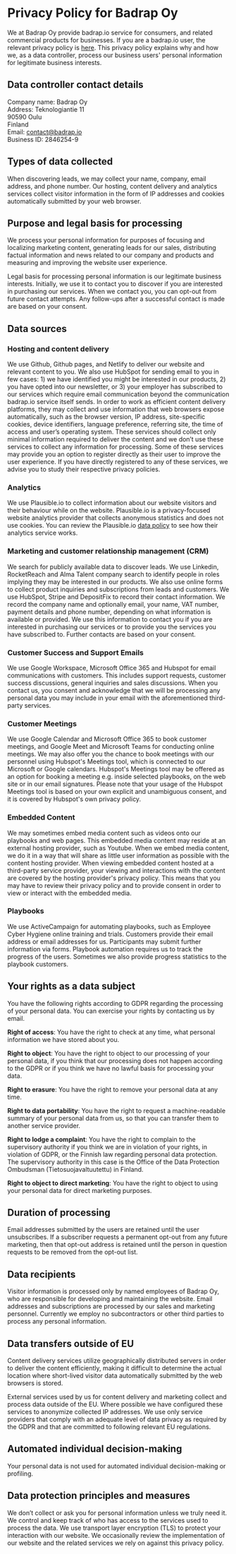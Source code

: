# Privacy Policy for Badrap Oy

We at Badrap Oy provide badrap.io service for consumers, and related commercial products for businesses. If you are a
badrap.io user, the relevant privacy policy is [here](privacy.md). This privacy policy explains why and how we,
as a data controller, process our business users' personal information for legitimate business interests.

## Data controller contact details

Company name: Badrap Oy\
Address: Teknologiantie 11\
90590 Oulu\
Finland\
Email: [contact@badrap.io](contact@badrap.io)\
Business ID: 2846254-9

## Types of data collected

When discovering leads, we may collect your name, company, email address, and phone number. Our hosting, content
delivery and analytics services collect visitor information in the form of IP addresses and cookies automatically
submitted by your web browser.

## Purpose and legal basis for processing

We process your personal information for purposes of focusing and localizing marketing content, generating leads for our
sales, distributing factual information and news related to our company and products and measuring and improving the website
user experience.

Legal basis for processing personal information is our legitimate business interests. Initially, we use it to contact
you to discover if you are interested in purchasing our services. When we contact you, you can opt-out from future
contact attempts. Any follow-ups after a successful contact is made are based on your consent.

## Data sources

### Hosting and content delivery

We use Github, Github pages, and Netlify to deliver our website and relevant content to you.
We also use HubSpot for sending email to you in few cases: 1) we have identified you might be interested in our
products, 2) you have opted into our newsletter, or 3) your employer has subscribed to our services which require email
communication beyond the communication badrap.io service itself sends. In order to work as efficient content delivery
platforms, they may collect and use information that web browsers expose automatically, such as the browser version, IP
address, site-specific cookies, device identifiers, language preference, referring site, the time of access and user’s
operating system. These services should collect only minimal information required to deliver the content and we don’t
use these services to collect any information for processing. Some of these services may provide you an option to
register directly as their user to improve the user experience. If you have directly registered to any of these services,
we advise you to study their respective privacy policies.

### Analytics

We use Plausible.io to collect information about our website visitors and their behaviour while on the website. 
Plausible.io is a privacy-focused website analytics provider that collects anonymous statistics and does not use cookies. 
You can review the Plausible.io [data policy](https://plausible.io/data-policy) to see how their analytics service works.

### Marketing and customer relationship management (CRM)

We search for publicly available data to discover leads. We use Linkedin, RocketReach and Alma Talent company search
to identify people in roles implying they may be interested in our products. We also use online forms to collect
product inquiries and subscriptions from leads and customers. We use HubSpot, Stripe and DepositFix to record their
contact information. We record the company name and optionally email, your name, VAT number, payment details and phone
number, depending on what information is available or provided. We use this information to contact you if you are
interested in purchasing our services or to provide you the services you have subscribed to. Further contacts are based
on your consent.

### Customer Success and Support Emails

We use Google Workspace, Microsoft Office 365 and Hubspot for email
communications with customers. This includes support requests, customer success
discussions, general inquiries and sales discussions. When you contact us, you
consent and acknowledge that we will be processing any personal data you may
include in your email with the aforementioned third-party services.

### Customer Meetings

We use Google Calendar and Microsoft Office 365 to book customer meetings,
and Google Meet and Microsoft Teams for conducting online meetings. We may
also offer you the chance to book meetings with our personnel using
Hubspot's Meetings tool, which is connected to our Microsoft or Google
calendars. Hubspot's Meetings tool may be offered as an option for booking
a meeting e.g. inside selected playbooks, on the web site or in our email
signatures. Please note that your usage of the Hubspot Meetings tool is
based on your own explicit and unambiguous consent, and it is covered by
Hubspot's own privacy policy.

### Embedded Content

We may sometimes embed media content such as videos onto our playbooks and
web pages. This embedded media content may reside at an external hosting
provider, such as Youtube. When we embed media content, we do it in a way
that will share as little user information as possible with the content
hosting provider. When viewing embedded content hosted at a third-party
service provider, your viewing and interactions with the content are
covered by the hosting provider's privacy policy. This means that you
may have to review their privacy policy and to provide consent in order
to view or interact with the embedded media. 

### Playbooks

We use ActiveCampaign for automating playbooks, such as Employee Cyber Hygiene online training and trials. Customers provide their email address or
email addresses for us. Participants may submit further information via forms. Playbook automation requires us to track the progress of the users.
Sometimes we also provide progress statistics to the playbook customers.

## Your rights as a data subject

You have the following rights according to GDPR regarding the processing of your personal data. You can exercise your rights by contacting us by email.

**Right of access**: You have the right to check at any time, what personal information we have stored about you.

**Right to object**: You have the right to object to our processing of your personal data, if you think that our processing does not happen according to the GDPR or if you think we have no lawful basis for processing your data.

**Right to erasure**: You have the right to remove your personal data at any time.

**Right to data portability**: You have the right to request a machine-readable summary of your personal data from us, so that you can transfer them to another service provider.

**Right to lodge a complaint**: You have the right to complain to the supervisory authority if you think we are in violation of your rights, in violation of GDPR, or the Finnish law regarding personal data protection. The supervisory authority in this case is the Office of the Data Protection Ombudsman (Tietosuojavaltuutettu) in Finland.

**Right to object to direct marketing**: You have the right to object to using your personal data for direct marketing purposes.

## Duration of processing

Email addresses submitted by the users are retained until the user unsubscribes. If a subscriber requests a permanent 
opt-out from any future marketing, then that opt-out address is retained until the person in question requests to be 
removed from the opt-out list.

## Data recipients

Visitor information is processed only by named employees of Badrap Oy, who are responsible for developing and
maintaining the website. Email addresses and subscriptions are processed by our sales and marketing personnel. Currently
we employ no subcontractors or other third parties to process any personal information.

## Data transfers outside of EU

Content delivery services utilize geographically distributed servers in order to deliver the content efficiently, making
it difficult to determine the actual location where short-lived visitor data automatically submitted by the web browsers
is stored.

External services used by us for content delivery and marketing collect and process data outside of the EU.
Where possible we have configured these services to anonymize collected IP addresses. We use only service providers that
comply with an adequate level of data privacy as required by the GDPR and that are committed to following relevant EU
regulations.

## Automated individual decision-making

Your personal data is not used for automated individual decision-making or profiling.

## Data protection principles and measures

We don’t collect or ask you for personal information unless we truly need it. We control and keep track of who has access to the services used to process the data. We use transport layer encryption (TLS) to protect your interaction with our website. We occasionally review the implementation of our website and the related services we rely on against this privacy policy.
